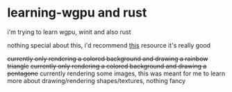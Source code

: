 # learning-wgpu and rust

i'm trying to learn wgpu, winit and also rust

nothing special about this, i'd recommend [this](https://sotrh.github.io/learn-wgpu) resource it's really good

~~currently only rendering a colored background and drawing a rainbow triangle~~
~~currently only rendering a colored background and drawing a pentagone~~
currently rendering some images, this was meant for me to learn more about drawing/rendering shapes/textures, nothing fancy

